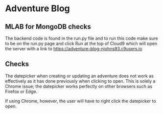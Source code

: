 # Adventure Blog

## MLAB for MongoDB checks

The backend code is found in the run.py file and to run this code make sure to be on the run.py page and click Run at the top of Cloud9 which will open the server with a link to https://adventure-blog-njohns93.c9users.io

## Checks
The datepicker when creating or updating an adventure does not work as effectively as it has done previously when clicking to open. This is solely a Chrome issue; the datepicker works perfectly on other browsers such as Firefox or Edge.

If using Chrome, however, the user will have to right click the datepicker to open. 